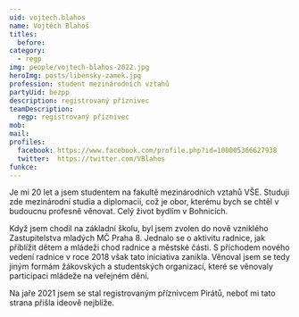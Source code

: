 ```yaml
---
uid: vojtech.blahos
name: Vojtěch Blahoš
titles:
  before: 
category:
  - regp
img: people/vojtech-blahos-2022.jpg
heroImg: posts/libensky-zamek.jpg
profession: student mezinárodních vztahů
partyUid: bezpp
description: registrovaný příznivec
teamDescription:
  regp: registrovaný příznivec
mob: 
mail:
profiles:
  facebook: https://www.facebook.com/profile.php?id=100005366627938
  twitter:  https://twitter.com/VBlahos
funkce:
---
```


Je mi 20 let a jsem studentem na fakultě mezinárodních vztahů VŠE. Studuji zde mezinárodní studia a diplomacii, což je obor, kterému bych se chtěl v budoucnu profesně věnovat. Celý život bydlím v Bohnicích. 

Když jsem chodil na základní školu, byl jsem zvolen do nově vzniklého Zastupitelstva mladých MČ Praha 8. Jednalo se o aktivitu radnice, jak přiblížit dětem a mládeži chod radnice a městské části. S příchodem nového vedení radnice v roce 2018 však tato iniciativa zanikla. Věnoval jsem se tedy jiným formám žákovských a studentských organizací, které se věnovaly participaci mládeže na veřejném dění.

Na jaře 2021 jsem se stal registrovaným příznivcem Pirátů, neboť mi tato strana přišla ideově nejblíže.